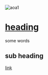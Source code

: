 ![aoa1](https://user-images.githubusercontent.com/110150470/181445853-3209ae30-bd8f-4143-a75f-96013ec63b6f.jpg)

# [heading](www.google.com)

some words

## sub heading

[link](www.google.com)

